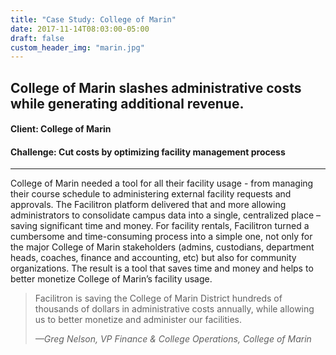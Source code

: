 ```yaml
---
title: "Case Study: College of Marin"
date: 2017-11-14T08:03:00-05:00
draft: false
custom_header_img: "marin.jpg"
---
```


## College of Marin slashes administrative costs while generating additional revenue.
#### Client: College of Marin
#### Challenge: Cut costs by optimizing facility management process

---

College of Marin needed a tool for all their facility usage - from managing their course schedule to administering external facility requests and approvals. The Facilitron platform delivered that and more allowing administrators to consolidate campus data into a single, centralized place – saving significant time and money. For facility rentals, Facilitron turned a cumbersome and time-consuming process into a simple one, not only for the major College of Marin stakeholders (admins, custodians, department heads, coaches, finance and accounting, etc) but also for community organizations. The result is a tool that saves time and money and helps to better monetize College of Marin’s facility usage.

> Facilitron is saving the College of Marin District hundreds of thousands of dollars in administrative costs annually, while allowing us to better monetize and administer our facilities.
>
> <cite>&mdash;Greg Nelson, VP Finance & College Operations, College of Marin</cite>
